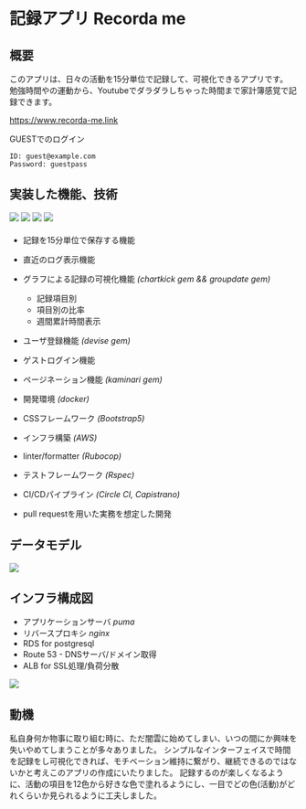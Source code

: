 # 記録アプリ Recorda me


## 概要

このアプリは、日々の活動を15分単位で記録して、可視化できるアプリです。
勉強時間やの運動から、Youtubeでダラダラしちゃった時間まで家計簿感覚で記録できます。

<a href="https://www.recorda-me.link">https://www.recorda-me.link</a>

GUESTでのログイン
```
ID: guest@example.com
Password: guestpass
```


## 実装した機能、技術
<div style="padding-bottom: 5px">
<img src="https://img.shields.io/badge/Ruby-3.0.4-red?style=flat-square&logo=ruby">
<img src="https://img.shields.io/badge/Rails-6.1.7-critical?style=flat-square&logo=rubyonrails">
<img src="https://img.shields.io/badge/Docker-20.10.21-blue?style=flat-square&logo=docker">
<img src="https://img.shields.io/badge/Bootstrap-5.2.1-blueviolet?style=flat-square&logo=bootstrap">
</div>

- 記録を15分単位で保存する機能
- 直近のログ表示機能
- グラフによる記録の可視化機能
*(chartkick gem && groupdate gem)*
  - 記録項目別
  - 項目別の比率
  - 週間累計時間表示
- ユーザ登録機能 *(devise gem)*
- ゲストログイン機能
- ページネーション機能 *(kaminari gem)*

- 開発環境 *(docker)*
- CSSフレームワーク *(Bootstrap5)*
- インフラ構築 *(AWS)*
- linter/formatter *(Rubocop)*
- テストフレームワーク *(Rspec)*
- CI/CDパイプライン *(Circle CI, Capistrano)*
- pull requestを用いた実務を想定した開発

## データモデル
<img src="https://user-images.githubusercontent.com/110030968/206081563-8d077278-4fab-49b4-a9dc-e5226c111370.svg">



## インフラ構成図
- アプリケーションサーバ *puma*
- リバースプロキシ *nginx*
- RDS for postgresql
- Route 53 - DNSサーバ/ドメイン取得
- ALB for SSL処理/負荷分散

<img src="https://user-images.githubusercontent.com/110030968/206081111-351bd3a2-a0b0-4e02-a93e-d5ff41ae6365.svg">


## 動機

私自身何か物事に取り組む時に、ただ闇雲に始めてしまい、いつの間にか興味を失いやめてしまうことが多々ありました。
シンプルなインターフェイスで時間を記録をし可視化できれば、モチベーション維持に繋がり、継続できるのではないかと考えこのアプリの作成にいたりました。
記録するのが楽しくなるように、活動の項目を12色から好きな色で塗れるようにし、一目でどの色(活動)がどれくらいか見られるように工夫しました。
